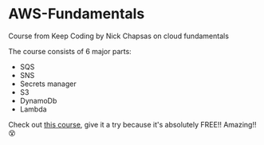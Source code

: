 # AWS-Fundamentals
Course from Keep Coding by Nick Chapsas on cloud fundamentals

The course consists of 6 major parts:
- SQS
- SNS
- Secrets manager
- S3
- DynamoDb
- Lambda

Check out <a href="https://nickchapsas.com/p/cloud-fundamentals-aws-services-for-c-developers">this course</a>, give it a try because it's absolutely FREE!! Amazing!! :dizzy_face: